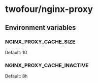 # twofour/nginx-proxy

## Environment variables

### NGINX_PROXY_CACHE_SIZE

Default: 1G

### NGINX_PROXY_CACHE_INACTIVE

Default: 8h

